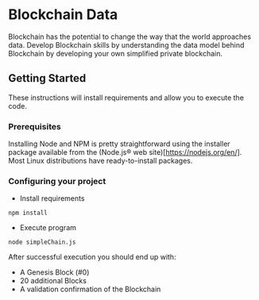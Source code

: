 # Blockchain Data

Blockchain has the potential to change the way that the world approaches data. Develop Blockchain skills by understanding the data model behind Blockchain by developing your own simplified private blockchain.

## Getting Started

These instructions will install requirements and allow you to execute the code.
### Prerequisites

Installing Node and NPM is pretty straightforward using the installer package available from the (Node.js® web site)[https://nodejs.org/en/]. Most Linux distributions have ready-to-install packages.

### Configuring your project


- Install requirements
```
npm install 
```
- Execute program
```
node simpleChain.js
```

After successful execution you should end up with:
 - A Genesis Block (#0)
 - 20 additional Blocks
 - A validation confirmation of the Blockchain